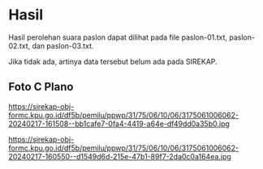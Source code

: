 # Hasil

Hasil perolehan suara paslon dapat dilihat pada file paslon-01.txt, paslon-02.txt, dan paslon-03.txt.

Jika tidak ada, artinya data tersebut belum ada pada SIREKAP.

## Foto C Plano

https://sirekap-obj-formc.kpu.go.id/df5b/pemilu/ppwp/31/75/06/10/06/3175061006062-20240217-161508--bb1cafe7-0fa4-4419-a64e-df49dd0a35b0.jpg

https://sirekap-obj-formc.kpu.go.id/df5b/pemilu/ppwp/31/75/06/10/06/3175061006062-20240217-160550--d1549d6d-215e-47b1-89f7-2da0c0a164ea.jpg
